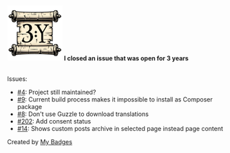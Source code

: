 <img src="https://github.com/my-badges/my-badges/blob/master/badges/old-issue/old-issue-3.png?raw=true" alt="I closed an issue that was open for 3 years" title="I closed an issue that was open for 3 years" width="128">
<strong>I closed an issue that was open for 3 years</strong>
<br><br>

Issues:

- <a href="https://github.com/e2b/wordpress-hyphenator/issues/4">#4</a>: Project still maintained?
- <a href="https://github.com/newsletter2go/newsletter2go-wordpress-plugin/issues/9">#9</a>: Current build process makes it impossible to install as Composer package
- <a href="https://github.com/pelmered/composer-wp-language-updater/issues/8">#8</a>: Don't use Guzzle to download translations
- <a href="https://github.com/trewknowledge/GDPR/issues/202">#202</a>: Add consent status
- <a href="https://github.com/humanmade/page-for-post-type/issues/14">#14</a>: Shows custom posts archive in selected page instead page content


Created by <a href="https://github.com/my-badges/my-badges">My Badges</a>